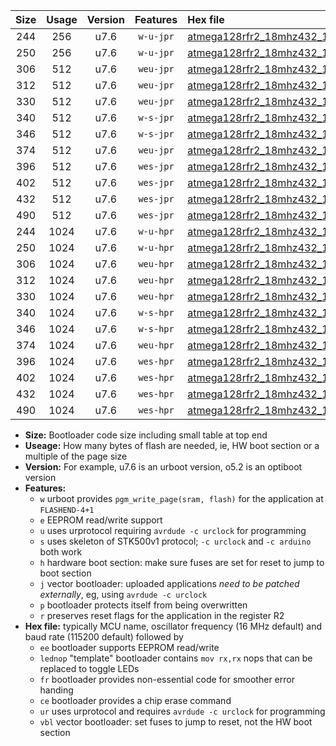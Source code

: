 |Size|Usage|Version|Features|Hex file|
|:-:|:-:|:-:|:-:|:--|
|244|256|u7.6|`w-u-jpr`|[atmega128rfr2_18mhz432_19200bps_ur_vbl.hex](https://raw.githubusercontent.com/stefanrueger/urboot/main/bootloaders/atmega128rfr2/fcpu_18mhz432/19200_bps/atmega128rfr2_18mhz432_19200bps_ur_vbl.hex)|
|250|256|u7.6|`w-u-jpr`|[atmega128rfr2_18mhz432_19200bps_lednop_ur_vbl.hex](https://raw.githubusercontent.com/stefanrueger/urboot/main/bootloaders/atmega128rfr2/fcpu_18mhz432/19200_bps/atmega128rfr2_18mhz432_19200bps_lednop_ur_vbl.hex)|
|306|512|u7.6|`weu-jpr`|[atmega128rfr2_18mhz432_19200bps_ee_ur_vbl.hex](https://raw.githubusercontent.com/stefanrueger/urboot/main/bootloaders/atmega128rfr2/fcpu_18mhz432/19200_bps/atmega128rfr2_18mhz432_19200bps_ee_ur_vbl.hex)|
|312|512|u7.6|`weu-jpr`|[atmega128rfr2_18mhz432_19200bps_ee_lednop_ur_vbl.hex](https://raw.githubusercontent.com/stefanrueger/urboot/main/bootloaders/atmega128rfr2/fcpu_18mhz432/19200_bps/atmega128rfr2_18mhz432_19200bps_ee_lednop_ur_vbl.hex)|
|330|512|u7.6|`weu-jpr`|[atmega128rfr2_18mhz432_19200bps_ee_lednop_fr_ur_vbl.hex](https://raw.githubusercontent.com/stefanrueger/urboot/main/bootloaders/atmega128rfr2/fcpu_18mhz432/19200_bps/atmega128rfr2_18mhz432_19200bps_ee_lednop_fr_ur_vbl.hex)|
|340|512|u7.6|`w-s-jpr`|[atmega128rfr2_18mhz432_19200bps_vbl.hex](https://raw.githubusercontent.com/stefanrueger/urboot/main/bootloaders/atmega128rfr2/fcpu_18mhz432/19200_bps/atmega128rfr2_18mhz432_19200bps_vbl.hex)|
|346|512|u7.6|`w-s-jpr`|[atmega128rfr2_18mhz432_19200bps_lednop_vbl.hex](https://raw.githubusercontent.com/stefanrueger/urboot/main/bootloaders/atmega128rfr2/fcpu_18mhz432/19200_bps/atmega128rfr2_18mhz432_19200bps_lednop_vbl.hex)|
|374|512|u7.6|`weu-jpr`|[atmega128rfr2_18mhz432_19200bps_ee_lednop_fr_ce_ur_vbl.hex](https://raw.githubusercontent.com/stefanrueger/urboot/main/bootloaders/atmega128rfr2/fcpu_18mhz432/19200_bps/atmega128rfr2_18mhz432_19200bps_ee_lednop_fr_ce_ur_vbl.hex)|
|396|512|u7.6|`wes-jpr`|[atmega128rfr2_18mhz432_19200bps_ee_vbl.hex](https://raw.githubusercontent.com/stefanrueger/urboot/main/bootloaders/atmega128rfr2/fcpu_18mhz432/19200_bps/atmega128rfr2_18mhz432_19200bps_ee_vbl.hex)|
|402|512|u7.6|`wes-jpr`|[atmega128rfr2_18mhz432_19200bps_ee_lednop_vbl.hex](https://raw.githubusercontent.com/stefanrueger/urboot/main/bootloaders/atmega128rfr2/fcpu_18mhz432/19200_bps/atmega128rfr2_18mhz432_19200bps_ee_lednop_vbl.hex)|
|432|512|u7.6|`wes-jpr`|[atmega128rfr2_18mhz432_19200bps_ee_lednop_fr_vbl.hex](https://raw.githubusercontent.com/stefanrueger/urboot/main/bootloaders/atmega128rfr2/fcpu_18mhz432/19200_bps/atmega128rfr2_18mhz432_19200bps_ee_lednop_fr_vbl.hex)|
|490|512|u7.6|`wes-jpr`|[atmega128rfr2_18mhz432_19200bps_ee_lednop_fr_ce_vbl.hex](https://raw.githubusercontent.com/stefanrueger/urboot/main/bootloaders/atmega128rfr2/fcpu_18mhz432/19200_bps/atmega128rfr2_18mhz432_19200bps_ee_lednop_fr_ce_vbl.hex)|
|244|1024|u7.6|`w-u-hpr`|[atmega128rfr2_18mhz432_19200bps_ur.hex](https://raw.githubusercontent.com/stefanrueger/urboot/main/bootloaders/atmega128rfr2/fcpu_18mhz432/19200_bps/atmega128rfr2_18mhz432_19200bps_ur.hex)|
|250|1024|u7.6|`w-u-hpr`|[atmega128rfr2_18mhz432_19200bps_lednop_ur.hex](https://raw.githubusercontent.com/stefanrueger/urboot/main/bootloaders/atmega128rfr2/fcpu_18mhz432/19200_bps/atmega128rfr2_18mhz432_19200bps_lednop_ur.hex)|
|306|1024|u7.6|`weu-hpr`|[atmega128rfr2_18mhz432_19200bps_ee_ur.hex](https://raw.githubusercontent.com/stefanrueger/urboot/main/bootloaders/atmega128rfr2/fcpu_18mhz432/19200_bps/atmega128rfr2_18mhz432_19200bps_ee_ur.hex)|
|312|1024|u7.6|`weu-hpr`|[atmega128rfr2_18mhz432_19200bps_ee_lednop_ur.hex](https://raw.githubusercontent.com/stefanrueger/urboot/main/bootloaders/atmega128rfr2/fcpu_18mhz432/19200_bps/atmega128rfr2_18mhz432_19200bps_ee_lednop_ur.hex)|
|330|1024|u7.6|`weu-hpr`|[atmega128rfr2_18mhz432_19200bps_ee_lednop_fr_ur.hex](https://raw.githubusercontent.com/stefanrueger/urboot/main/bootloaders/atmega128rfr2/fcpu_18mhz432/19200_bps/atmega128rfr2_18mhz432_19200bps_ee_lednop_fr_ur.hex)|
|340|1024|u7.6|`w-s-hpr`|[atmega128rfr2_18mhz432_19200bps.hex](https://raw.githubusercontent.com/stefanrueger/urboot/main/bootloaders/atmega128rfr2/fcpu_18mhz432/19200_bps/atmega128rfr2_18mhz432_19200bps.hex)|
|346|1024|u7.6|`w-s-hpr`|[atmega128rfr2_18mhz432_19200bps_lednop.hex](https://raw.githubusercontent.com/stefanrueger/urboot/main/bootloaders/atmega128rfr2/fcpu_18mhz432/19200_bps/atmega128rfr2_18mhz432_19200bps_lednop.hex)|
|374|1024|u7.6|`weu-hpr`|[atmega128rfr2_18mhz432_19200bps_ee_lednop_fr_ce_ur.hex](https://raw.githubusercontent.com/stefanrueger/urboot/main/bootloaders/atmega128rfr2/fcpu_18mhz432/19200_bps/atmega128rfr2_18mhz432_19200bps_ee_lednop_fr_ce_ur.hex)|
|396|1024|u7.6|`wes-hpr`|[atmega128rfr2_18mhz432_19200bps_ee.hex](https://raw.githubusercontent.com/stefanrueger/urboot/main/bootloaders/atmega128rfr2/fcpu_18mhz432/19200_bps/atmega128rfr2_18mhz432_19200bps_ee.hex)|
|402|1024|u7.6|`wes-hpr`|[atmega128rfr2_18mhz432_19200bps_ee_lednop.hex](https://raw.githubusercontent.com/stefanrueger/urboot/main/bootloaders/atmega128rfr2/fcpu_18mhz432/19200_bps/atmega128rfr2_18mhz432_19200bps_ee_lednop.hex)|
|432|1024|u7.6|`wes-hpr`|[atmega128rfr2_18mhz432_19200bps_ee_lednop_fr.hex](https://raw.githubusercontent.com/stefanrueger/urboot/main/bootloaders/atmega128rfr2/fcpu_18mhz432/19200_bps/atmega128rfr2_18mhz432_19200bps_ee_lednop_fr.hex)|
|490|1024|u7.6|`wes-hpr`|[atmega128rfr2_18mhz432_19200bps_ee_lednop_fr_ce.hex](https://raw.githubusercontent.com/stefanrueger/urboot/main/bootloaders/atmega128rfr2/fcpu_18mhz432/19200_bps/atmega128rfr2_18mhz432_19200bps_ee_lednop_fr_ce.hex)|

- **Size:** Bootloader code size including small table at top end
- **Useage:** How many bytes of flash are needed, ie, HW boot section or a multiple of the page size
- **Version:** For example, u7.6 is an urboot version, o5.2 is an optiboot version
- **Features:**
  + `w` urboot provides `pgm_write_page(sram, flash)` for the application at `FLASHEND-4+1`
  + `e` EEPROM read/write support
  + `u` uses urprotocol requiring `avrdude -c urclock` for programming
  + `s` uses skeleton of STK500v1 protocol; `-c urclock` and `-c arduino` both work
  + `h` hardware boot section: make sure fuses are set for reset to jump to boot section
  + `j` vector bootloader: uploaded applications *need to be patched externally*, eg, using `avrdude -c urclock`
  + `p` bootloader protects itself from being overwritten
  + `r` preserves reset flags for the application in the register R2
- **Hex file:** typically MCU name, oscillator frequency (16 MHz default) and baud rate (115200 default) followed by
  + `ee` bootloader supports EEPROM read/write
  + `lednop` "template" bootloader contains `mov rx,rx` nops that can be replaced to toggle LEDs
  + `fr` bootloader provides non-essential code for smoother error handing
  + `ce` bootloader provides a chip erase command
  + `ur` uses urprotocol and requires `avrdude -c urclock` for programming
  + `vbl` vector bootloader: set fuses to jump to reset, not the HW boot section
